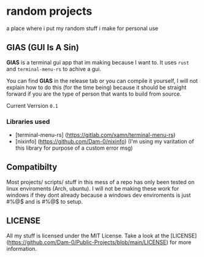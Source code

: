 # random projects

 a place where i put my random stuff i make for personal use


 ## GIAS (GUI Is A Sin)

**GIAS** is a terminal gui app that im making because I want to.
It uses `rust` and `terminal-menu-rs` to achive a gui.


 You can find **GIAS** in the release tab
 or you can compile it yourself, I will not explain
 how to do this (for the time being) because it should be straight forward if you are the type of person that 
 wants to build from source.

 Current Verrsion `0.1`

### Libraries used

- [terminal-menu-rs] (https://gitlab.com/xamn/terminal-menu-rs)
- [nixinfo] (https://github.com/Dam-0/nixinfo) (I'm using my varitation of this library for purpose of a custom error msg)


 ## Compatibilty

 Most projects/ scripts/ stuff in this mess of a repo has only
 been tested on linux enviroments (Arch, ubuntu).
 I will not be making these work for windows if they dont already because a windows dev enviroments is just #%@$ and is #%@$ to setup.


## LICENSE
All my stuff is licensed under the MIT License. Take a look at the [LICENSE] (https://github.com/Dam-0/Public-Projects/blob/main/LICENSE) for more information.
 
